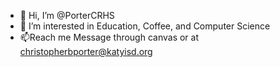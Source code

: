 - 👋 Hi, I’m @PorterCRHS
- 👀 I’m interested in Education, Coffee, and Computer Science
- 📫Reach me Message through canvas or at christopherbporter@katyisd.org
